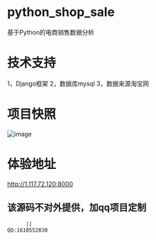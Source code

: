 # python_shop_sale
基于Python的电商销售数据分析
# 技术支持
1，Django框架
2，数据库mysql
3，数据来源淘宝网
# 项目快照
![image](https://github.com/Nozhang02/python_shop_sale/assets/124247860/fbf7eb5a-8224-43cf-8580-a3945dd194c9)
# 体验地址
http://1.117.72.120:8000

## 该源码不对外提供，加qq项目定制
          ||
    QQ:1610552830
